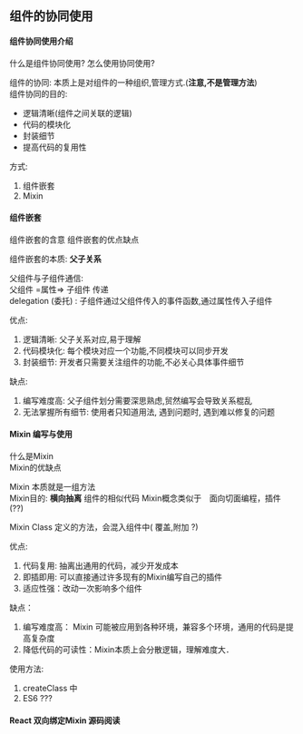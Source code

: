 ## 组件的协同使用

#### 组件协同使用介绍

什么是组件协同使用?
怎么使用协同使用?

组件的协同: 本质上是对组件的一种组织,管理方式.(__注意,不是管理方法__)  
组件协同的目的:  

- 逻辑清晰(组件之间关联的逻辑)
- 代码的模块化
- 封装细节
- 提高代码的复用性

方式:
1. 组件嵌套
2. Mixin


#### 组件嵌套

组件嵌套的含意
组件嵌套的优点缺点

组件嵌套的本质: __父子关系__  

父组件与子组件通信:  
父组件 =属性=> 子组件 传递  
delegation (委托) : 子组件通过父组件传入的事件函数,通过属性传入子组件  


优点:  
1. 逻辑清晰: 父子关系对应,易于理解
2. 代码模块化: 每个模块对应一个功能,不同模块可以同步开发
3. 封装细节: 开发者只需要关注组件的功能,不必关心具体事件细节

缺点:  
1. 编写难度高: 父子组件划分需要深思熟虑,贸然编写会导致关系棍乱
2. 无法掌握所有细节: 使用者只知道用法, 遇到问题时, 遇到难以修复的问题


#### Mixin 编写与使用

什么是Mixin  
Mixin的优缺点  

Mixin 本质就是一组方法  
Mixin目的:  __横向抽离__ 组件的相似代码
Mixin概念类似于　面向切面编程，插件 (??)

Mixin Class 定义的方法，会混入组件中( 覆盖,附加 ?)

优点:
1. 代码复用: 抽离出通用的代码，减少开发成本
2. 即插即用: 可以直接通过许多现有的Mixin编写自己的插件
3. 适应性强：改动一次影响多个组件

缺点：
1. 编写难度高： Mixin 可能被应用到各种环境，兼容多个环境，通用的代码是提高复杂度
2. 降低代码的可读性：Mixin本质上会分散逻辑，理解难度大．


使用方法:  
1. createClass 中
2. ES6 ???


#### React 双向绑定Mixin 源码阅读
